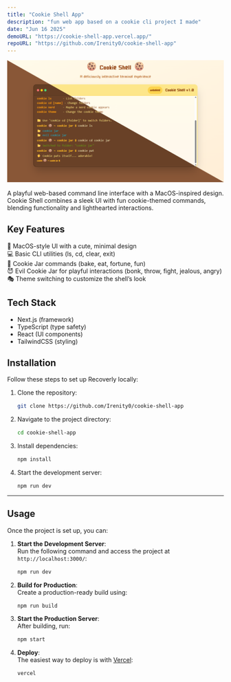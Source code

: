 ```yaml
---
title: "Cookie Shell App"
description: "fun web app based on a cookie cli project I made"
date: "Jun 16 2025"
demoURL: "https://cookie-shell-app.vercel.app/"
repoURL: "https://github.com/Irenity0/cookie-shell-app"
---
```


![cookie light image](cookie-shell-ss.png)

A playful web-based command line interface with a MacOS-inspired design. Cookie Shell combines a sleek UI with fun cookie-themed commands, blending functionality and lighthearted interactions.

## Key Features

🎨 MacOS-style UI with a cute, minimal design <br>
💻 Basic CLI utilities (ls, cd, clear, exit)<br>
🍪 Cookie Jar commands (bake, eat, fortune, fun)<br>
😈 Evil Cookie Jar for playful interactions (bonk, throw, fight, jealous, angry)<br>
🎭 Theme switching to customize the shell’s look

## Tech Stack

- Next.js (framework)
- TypeScript (type safety)
- React (UI components)
- TailwindCSS (styling)

## Installation  

Follow these steps to set up Recoverly locally:  

1. Clone the repository:  
   ```bash
   git clone https://github.com/Irenity0/cookie-shell-app
   ```  

2. Navigate to the project directory:  
   ```bash
   cd cookie-shell-app
   ```  

3. Install dependencies:  
   ```bash
   npm install
   ```  

4. Start the development server:  
   ```bash
   npm run dev
   ```  

---

## Usage  

Once the project is set up, you can:  

1. **Start the Development Server**:  
   Run the following command and access the project at `http://localhost:3000/`:  
   ```bash
   npm run dev
   ```  

2. **Build for Production**:  
   Create a production-ready build using:  
   ```bash
   npm run build
   ```  

3. **Start the Production Server**:  
   After building, run:  
   ```bash
   npm start
   ```  

4. **Deploy**:  
   The easiest way to deploy is with [Vercel](https://vercel.com/):
   ```bash
   vercel
   ```  